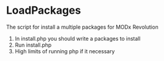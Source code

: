 # LoadPackages

The script for install a multiple packages for MODx Revolution

1. In install.php you should write a packages to install
2. Run install.php
3. High limits of running php if it necessary
